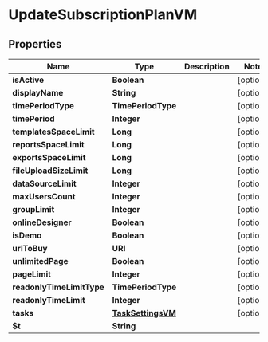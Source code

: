 

# UpdateSubscriptionPlanVM


## Properties

| Name | Type | Description | Notes |
|------------ | ------------- | ------------- | -------------|
|**isActive** | **Boolean** |  |  [optional] |
|**displayName** | **String** |  |  [optional] |
|**timePeriodType** | **TimePeriodType** |  |  [optional] |
|**timePeriod** | **Integer** |  |  [optional] |
|**templatesSpaceLimit** | **Long** |  |  [optional] |
|**reportsSpaceLimit** | **Long** |  |  [optional] |
|**exportsSpaceLimit** | **Long** |  |  [optional] |
|**fileUploadSizeLimit** | **Long** |  |  [optional] |
|**dataSourceLimit** | **Integer** |  |  [optional] |
|**maxUsersCount** | **Integer** |  |  [optional] |
|**groupLimit** | **Integer** |  |  [optional] |
|**onlineDesigner** | **Boolean** |  |  [optional] |
|**isDemo** | **Boolean** |  |  [optional] |
|**urlToBuy** | **URI** |  |  [optional] |
|**unlimitedPage** | **Boolean** |  |  [optional] |
|**pageLimit** | **Integer** |  |  [optional] |
|**readonlyTimeLimitType** | **TimePeriodType** |  |  [optional] |
|**readonlyTimeLimit** | **Integer** |  |  [optional] |
|**tasks** | [**TaskSettingsVM**](TaskSettingsVM.md) |  |  [optional] |
|**$t** | **String** |  |  |



